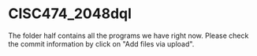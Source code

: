 # CISC474_2048dql
The folder half contains all the programs we have right now. 
Please check the commit information by click on "Add files via upload". 
